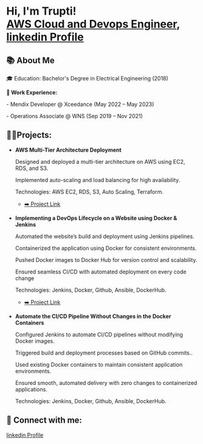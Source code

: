 <h1>Hi, I'm Trupti! <br/><a href="https://github.com/trupti-08">AWS Cloud and Devops Engineer</a>, <a href="https://www.linkedin.com/in/trupti-desai">linkedin Profile</a>
<h2>📚 About Me</h2>
   <p>🎓 Education: Bachelor's Degree in Electrical Engineering (2018)</p>
   <p><b>🏢 Work Experience:</b></p>
      <p>- Mendix Developer @ Xceedance (May 2022 – May 2023)</p>
      <p>- Operations Associate @ WNS (Sep 2019 – Nov 2021)</p>
<h2>👨‍💻Projects:</h2>

- <b>AWS Multi-Tier Architecture Deployment</b>
   <p>Designed and deployed a multi-tier architecture on AWS using EC2, RDS, and S3.</p>
   <p>Implemented auto-scaling and load balancing for high availability.</p>
   <p>Technologies: AWS EC2, RDS, S3, Auto Scaling, Terraform.</p>
  
  - [➡️ Project Link](https://github.com/)

- <b>Implementing a DevOps Lifecycle on a Website using Docker & Jenkins</b>
   <p>Automated the website’s build and deployment using Jenkins pipelines.</p>
   <p>Containerized the application using Docker for consistent environments.</p>
   <p>Pushed Docker images to Docker Hub for version control and scalability.</p>
   <p>Ensured seamless CI/CD with automated deployment on every code change</p>
   <p>Technologies: Jenkins, Docker, Github, Ansible, DockerHub.</p>
   
  - [➡️ Project Link](https://github.com/)
    
- <b>Automate the CI/CD Pipeline Without Changes in the Docker Containers</b>
   <p>Configured Jenkins to automate CI/CD pipelines without modifying Docker images.</p>
   <p>Triggered build and deployment processes based on GitHub commits..</p>
   <p>Used existing Docker containers to maintain consistent application environments.</p>
   <p>Ensured smooth, automated delivery with zero changes to containerized applications.</p>
   <p>Technologies: Jenkins, Docker, Github, Ansible, DockerHub.</p>
   
<h2> 🤳 Connect with me:</h2>
<a href="https://www.linkedin.com/in/trupti-desai">linkedin Profile</a>
<!--
**trupti-08/trupti-08** is a ✨ _special_ ✨ repository because its `README.md` (this file) appears on your GitHub profile.

Here are some ideas to get you started:

- 🔭 I’m currently working on ...
- 🌱 I’m currently learning ...
- 👯 I’m looking to collaborate on ...
- 🤔 I’m looking for help with ...
- 💬 Ask me about ...
- 📫 How to reach me: ...
- 😄 Pronouns: ...
- ⚡ Fun fact: ...
-->
